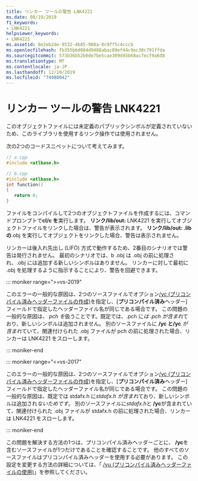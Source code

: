 ```yaml
---
title: リンカー ツールの警告 LNK4221
ms.date: 08/19/2019
f1_keywords:
- LNK4221
helpviewer_keywords:
- LNK4221
ms.assetid: 8e2eb2de-9532-4b85-908a-8c9ff5c4cccb
ms.openlocfilehash: fb355b6d004d9488abac89ef44c9ec38c791ffda
ms.sourcegitcommit: 573b36b52b0de7be5cae309d45b68ac7ecf9a6d8
ms.translationtype: MT
ms.contentlocale: ja-JP
ms.lasthandoff: 12/10/2019
ms.locfileid: "74988042"
---
```

# <a name="linker-tools-warning-lnk4221"></a>リンカー ツールの警告 LNK4221

このオブジェクトファイルには未定義のパブリックシンボルが定義されていないため、このライブラリを使用するリンク操作では使用されません。

次の2つのコードスニペットについて考えてみます。

```cpp
// a.cpp
#include <atlbase.h>
```

```cpp
// b.cpp
#include <atlbase.h>
int function()
{
   return 0;
}
```

ファイルをコンパイルして2つのオブジェクトファイルを作成するには、コマンドプロンプトで**cl/c を**実行します。 **リンク/lib/out:** LNK4221 を実行してオブジェクトファイルをリンクした場合は、警告が表示されます。 **リンク/lib/out: .lib の**.obj を実行してオブジェクトをリンクした場合、警告は表示されません。

リンカーは後入れ先出し (LIFO) 方式で動作するため、2番目のシナリオでは警告は発行されません。 最初のシナリオでは、b .obj は .obj の前に処理され、.obj には追加する新しいシンボルはありません。 リンカーに対して最初に .obj を処理するように指示することにより、警告を回避できます。

::: moniker range=">=vs-2019"

このエラーの一般的な原因は、2つのソースファイルでオプション[/yc (プリコンパイル済みヘッダーファイルの作成)](../../build/reference/yc-create-precompiled-header-file.md)を指定し、[**プリコンパイル済み**ヘッダー] フィールドで指定したヘッダーファイル名が同じである場合です。 この問題の一般的な原因は、 *pch を*扱うことです。既定では、.pch に*は .pch* *が含まれ*ており、新しいシンボルは追加されません。 別のソースファイルに **/yc と/yc** *が含まれ*ていて、関連付けられた .obj ファイルが pch の前に処理された場合、リンカーは LNK4221 をスローします。

::: moniker-end

::: moniker range="<=vs-2017"

このエラーの一般的な原因は、2つのソースファイルでオプション[/yc (プリコンパイル済みヘッダーファイルの作成)](../../build/reference/yc-create-precompiled-header-file.md)を指定し、[**プリコンパイル済み**ヘッダー] フィールドで指定したヘッダーファイル名が同じである場合です。 この問題の一般的な原因は、既定では stdafx.h に*stdafx.h* *が含まれ*ており、新しいシンボルは追加され*ないためです*。 別のソースファイルに*stdafx.h*と **/yc**が含まれていて、関連付けられた .obj ファイルが stdafx.h の前に処理された場合、リンカーは LNK4221 をスローします。

::: moniker-end

この問題を解決する方法の1つは、プリコンパイル済みヘッダーごとに、 **/yc**を含むソースファイルが1つだけであることを確認することです。 他のすべてのソースファイルはプリコンパイル済みヘッダーを使用する必要があります。 この設定を変更する方法の詳細については、「 [/yu (プリコンパイル済みヘッダーファイルの使用)](../../build/reference/yu-use-precompiled-header-file.md)」を参照してください。
